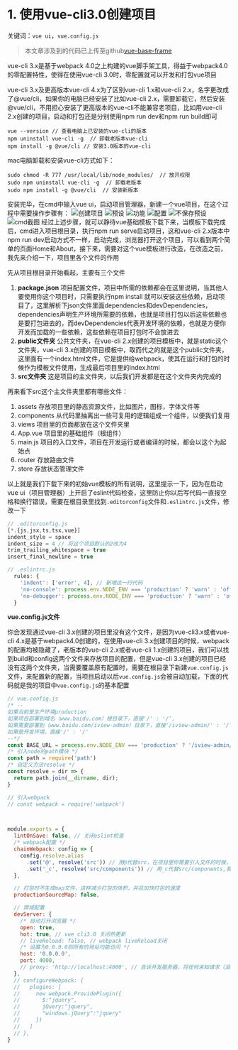 # 1. 使用vue-cli3.0创建项目

关键词：`vue ui`，`vue.config.js`

> 本文章涉及到的代码已上传至github[vue-base-frame](https://github.com/darenone/vue-base-frame)

vue-cli 3.x是基于webpack 4.0之上构建的vue脚手架工具，得益于webpack4.0的零配置特性，使得在使用vue-cli 3.0时，零配置就可以开发和打包vue项目

vue-cli 3.x及更高版本vue-cli 4.x为了区别vue-cli 1.x和vue-cli 2.x，名字更改成了@vue/cli，如果你的电脑已经安装了比如vue-cli 2.x，需要卸载它，然后安装@vue/cli，不用担心安装了更高版本的vue-cli不能兼容老项目，比如用vue-cli 2.x创建的项目，启动和打包还是分别使用npm run dev和npm run build即可
```
vue --version // 查看电脑上已安装的vue-cli的版本
npm uninstall vue-cli -g  // 卸载老版本vue-cli
npm install -g @vue/cli // 安装3.0版本的vue-cli
```
mac电脑卸载和安装vue-cli方式如下：
```
sudo chmod -R 777 /usr/local/lib/node_modules/  // 放开权限
sudo npm uninstall vue-cli -g  // 卸载老版本
sudo npm install -g @vue/cli  // 安装新版本
```
安装完毕，在cmd中输入vue ui，启动项目管理器，新建一个vue项目，在这个过程中需要操作步骤有：
![创建项目](./../../.vuepress/public/img/vue/1.png)
![预设](./../../.vuepress/public/img/vue/2.png)
![功能](./../../.vuepress/public/img/vue/3.png)
![配置](./../../.vuepress/public/img/vue/5.png)
![不保存预设](./../../.vuepress/public/img/vue/6.png)
![cmd截图](./../../.vuepress/public/img/vue/7.png)
经过上述步骤，就可以静待vue基础模板下载下来，当模板下载完成后，cmd进入项目根目录，执行npm run serve启动项目，这和vue-cli 2.x版本中npm run dev启动方式不一样，启动完成，浏览器打开这个项目，可以看到两个简单的页面Home和About，接下来，需要对这个vue模板进行改造，在改造之前，我先来介绍一下，项目里各个文件的作用

先从项目根目录开始看起，主要有三个文件
1. <b>package.json</b> 项目配置文件，项目中所需的依赖都会在这里说明，当其他人要使用你这个项目时，只需要执行npm install 就可以安装这些依赖，启动项目了，这里解析下json文件里面dependencies和devDependencies，dependencies声明生产环境所需要的依赖，也就是项目打包以后这些依赖也是要打包进去的，而devDependencies代表开发环境的依赖，也就是方便你开发而加载的一些依赖，这些依赖在项目打包时不会放进去
2. <b>public文件夹</b> 公共文件夹，在vue-cli 2.x创建的项目模板中，就是static这个文件夹，vue-cli 3.x创建的项目模板中，取而代之的就是这个public文件夹，这里面有一个index.html文件，它是提供给webpack，使其在运行和打包的时候作为模板文件使用，生成最后项目里的index.html
3. <b>src文件夹</b> 这是项目的主文件夹，以后我们开发都是在这个文件夹内完成的

再来看下src这个主文件夹里都有哪些文件：
1. assets 存放项目里的静态资源文件，比如图片，图标，字体文件等
2. components 从代码里抽离出一些可复用的逻辑组成一个组件，以便我们复用
3. views 项目里的页面都放在这个文件夹里
4. App.vue 项目里的基础组件（根组件）
5. main.js 项目的入口文件，项目在开发运行或者编译的时候，都会以这个为起始点
6. router 存放路由文件
7. store 存放状态管理文件

以上就是我们下载下来的初始vue模板的所有说明，这里提示一下，因为在启动vue ui（项目管理器）上开启了eslint代码检查，这里防止你以后写代码一直报空格和换行错误，需要在根目录里找到`.editorconfig`文件和`.eslintrc.js`文件，修改一下
```js
// .editorconfig.js
[*.{js,jsx,ts,tsx,vue}]
indent_style = space
indent_size = 4 // 将这个项目默认的2改为4
trim_trailing_whitespace = true
insert_final_newline = true
```
```js
// .eslintrc.js
  rules: {
    'indent': ['error', 4], // 新增这一行代码
    'no-console': process.env.NODE_ENV === 'production' ? 'warn' : 'off',
    'no-debugger': process.env.NODE_ENV === 'production' ? 'warn' : 'off'
  }
```
<b>vue.config.js文件</b>

你会发现通过vue-cli 3.x创建的项目里没有这个文件，是因为vue-cli3.x或者vue-cli 4.x是基于webpack4.0创建的，在使用vue-cli 3.x创建项目的时候，webpack的配置均被隐藏了，老版本的vue-cli 2.x或者vue-cli 1.x创建的项目，我们可以找到build和config这两个文件来存放项目的配置，但是vue-cli 3.x创建的项目已经没有这两个文件夹，当需要覆盖原有配置时，需要在根目录下新建`vue.config.js`文件，来配置新的配置，当项目启动以后`vue.config.js`会被自动加载，下面的代码就是我的项目中`vue.config.js`的基本配置
```js
// vue.config.js
/* --
如果当前是生产环境production
如果项目部署到域名（www.baidu.com）根目录下，直接'/' : '/',
如果需要部署到（www.baidu.com/iview-admin）目录下，直接'/iview-admin/' : '/'
如果是开发环境，直接'/' : '/' 
--*/
const BASE_URL = process.env.NODE_ENV === 'production' ? '/iview-admin/' : '/'
/* 引入node的path模块 */
const path = require('path')
/* 自定义方法resolve */
const resolve = dir => {
  return path.join(__dirname, dir);
}

// 引入webpack
// const webpack = require('webpack')



module.exports = {
  lintOnSave: false, // 关闭eslint检查
  /* webpack配置 */
  chainWebpack: config => {
    config.resolve.alias
      .set('@', resolve('src')) // 用@代替src，在项目里你需要引入文件的时候，只需要@/api,@/config,@/mock...即可
      .set('_c', resolve('src/components')) // 用_c代替src/components,我们需要引入组件时，只需要_c/HelloWorld.vue即可
  },

  // 打包时不生成map文件，这样减少打包的体积，并且加快打包的速度
  productionSourceMap: false,

  // 跨域配置
  devServer: {
    /* 自动打开浏览器 */
    open: true,
    hot: true, // vue cli3.0 关闭热更新
    // liveReload: false, // webpack liveReload关闭
    /* 设置为0.0.0.0则所有的地址均能访问 */
    host: '0.0.0.0',
    port: 4000,
    // proxy: 'http://localhost:4000', // 告诉开发服务器，将任何未知请求（没有匹配到静态文件的请求），都代理到这个url上，来满足跨域的请求
  },
  // configureWebpack: {
  //   plugins: [
  //     new webpack.ProvidePlugin({
  //       $:"jquery",
  //       jQuery:"jquery",
  //       "windows.jQuery":"jquery"
  //     })
  //   ]
  // },
}
```
<style>
    .page p, div, ol {
        font-size: 14px;
    }
</style>

